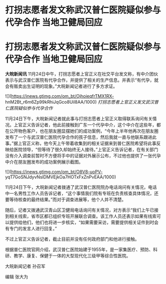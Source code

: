 # 打拐志愿者发文称武汉普仁医院疑似参与代孕合作 当地卫健局回应

# 打拐志愿者发文称武汉普仁医院疑似参与代孕合作 当地卫健局回应

**大皖新闻讯**
11月24日中午，打拐志愿者上官正义在社交平台发文称，有中介团伙表示与武汉普仁医院有代孕合作，并提供了相关的生产信息。并表示“有代孕，就会有贩卖出生证明的现象。”大皖新闻记者进行了多方求证。

![](https://inews.gtimg.com/om_bt/OjhoieqfrTMX1RX-
hnM2Bt_r6m6Zp99kRhiJqGco8Uil8AA/1000) _打拐志愿者上官正义发文武汉普仁医院疑似参与代孕合作_

11月24日下午，大皖新闻记者就此事与打拐志愿者上官正义取得联系询问有关情况。上官正义告诉记者，他此前接触到广东一个代孕中介，这个中介在这些年，都在公开物色客户，也在朋友圈显摆她们的成功案例，“今年上半年他再次在朋友圈发布了一个与武汉普仁医院代孕合作的孩子信息，然后我就一直与他联系跟进此事。”据上官正义称，他今天上午带着收集到的相关证据来到普仁医院希望将此事反映给医院领导，“但等待了很久却始终无人接待。”上官正义告诉记者，在有关部门没有介入调查前暂时不方便将手中的证据对外展示公布，不过他也提供了一张代孕中介在朋友圈发布的成功案例展示截图。

![](https://inews.gtimg.com/om_bt/O8V8-uoPV-
yqT7GoSNJdyvNslDMVEjkOa7HOTxFxZnPvEAA/1000)

11月24日下午，大皖新闻记者拨通了武汉普仁医院院办电话询问有关情况，电话中一名男性工作人员告诉记者，“这个事情我们院有专班在负责核查具体情况，还要等待核查的最终结果。”而对于调查进展等，他个人并不清楚。

随后，记者又拨通武汉青山区卫健局电话询问有关情况，对方表示“我们上午已接到相关线索，省市区都已组织专班开展联合调查。该工作人员还表示如果有线索可以提供给他们，他们也将进一步核实，“如果需要采访，需要提供相关证件到时会有专门的发言人进行回复。”

不过上官正义告诉记者，截止目前并没有任何政府部门和他进行接触。

根据普仁医院官网介绍，武汉普仁医院始建于1955年，是一家集医疗、预防、科研、教学、康复、保健于一体的大型现代化三级甲等综合性医院。

大皖新闻记者 孙召军

编辑 张大为


